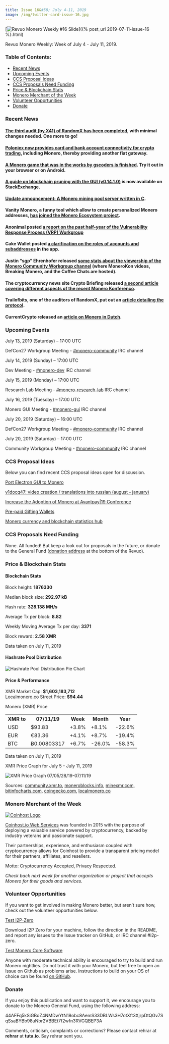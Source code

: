 ```yaml
---
title: Issue 16&#58; July 4-11, 2019
image: /img/twitter-card-issue-16.jpg
---
```

[<img src="/img/img-issue16.jpg" alt="Revuo Monero Weekly #16 Slide" class="img-lead">]({% post_url 2019-07-11-issue-16 %}.html)

<p class="text-lead">Revuo Monero Weekly: Week of July 4 - July 11, 2019.</p>
<!--more-->

<h3>Table of Contents:</h3>
<ul class="contents">
    <li><a href="#news">Recent News</a></li>
    <li><a href="#events">Upcoming Events</a></li>
    <li><a href="#ideas">CCS Proposal Ideas</a></li>
    <li><a href="#proposals">CCS Proposals Need Funding</a></li>
    <li><a href="#stats">Price & Blockchain Stats</a></li>
    <li><a href="#merchant">Monero Merchant of the Week</a></li>
    <li><a href="#volunteer">Volunteer Opportunities</a></li>
    <li><a href="#donate">Donate</a></li>
</ul>

<h3 id="news">Recent News</h3>

<div class="newsbyte">
    <h4><a href="https://www.reddit.com/r/Monero/comments/ca71ok/randomx_audit_status/" target="_blank">The third audit (by X41) of RandomX has been completed</a>, with minimal changes needed. One more to go!</h4>
</div>

<div class="newsbyte">
    <h4><a href="https://medium.com/circle-trader/poloniex-now-provides-card-and-bank-account-connectivity-for-crypto-trading-2d2cef175639" target="_blank">Poloniex now provides card and bank account connectivity for crypto trading</a>, including Monero, thereby providing another fiat gateway.
    </h4>
</div>

<div class="newsbyte">
    <h4><a href="https://www.reddit.com/r/Monero/comments/caohhj/finally_monero_game_is_finished/" target="_blank">A Monero game that was in the works by gscoders is finished</a>. Try it out in your browser or on Android.
    </h4>
</div>

<div class="newsbyte">
    <h4><a href="https://monero.stackexchange.com/questions/11454/how-do-i-utilize-blockchain-pruning-in-the-gui-monero-wallet-gui" target="_blank">A guide on blockchain pruning with the GUI (v0.14.1.0)</a> is now available on StackExchange.
    </h4>
</div>

<div class="newsbyte">
    <h4><a href="https://www.reddit.com/r/Monero/comments/ca881k/update_announcement_a_monero_mining_pool_server/" target="_blank">Update announcement: A Monero mining pool server written in C</a>.</h4>
</div>

<div class="newsbyte">
    <h4>Vanity Monero, a funny tool which allow to create personalized Monero addresses, <a href="https://www.reddit.com/r/Monero/comments/ca5n3c/create_your_personalized_monero_address_with/" target="_blank">has joined the Monero Ecosystem project</a>.</h4>
</div>

<div class="newsbyte">
    <h4>Anonimal posted <a href="https://www.reddit.com/r/Monero/comments/cbahaw/security_advisory_vrp_summary_october_2018/" target="_blank">a report on the past half-year of the Vulnerability Response Process (VRP) Workgroup</a></h4>
</div>

<div class="newsbyte">
    <h4>Cake Wallet posted <a href="https://www.reddit.com/r/Monero/comments/cb0p07/accounts_and_subaddresses_in_cake_wallet/" target="_blank">a clarification on the roles of accounts and subaddresses</a> in the app.</h4>
</div>

<div class="newsbyte">
    <h4>Justin “sgp” Ehrenhofer released <a href="https://twitter.com/JEhrenhofer/status/1147999453066010625" target="_blank">some stats about the viewership of the Monero Community Workgroup channel</a> (where MoneroKon videos, Breaking Monero, and the Coffee Chats are hosted).</h4>
</div>

<div class="newsbyte">
    <h4>The cryptocurrency news site Crypto Briefing released <a href="https://cryptobriefing.com/utility-monero-konferenco/" target="_blank">a second article covering different aspects of the recent Monero Konferenco</a>.</h4>
</div>

<div class="newsbyte">
    <h4>Trailofbits, one of the auditors of RandomX, put out an <a href="https://blog.trailofbits.com/2019/07/02/state/" target="_blank">article detailing the protocol</a>.</h4>
</div>

<div class="newsbyte">
    <h4>CurrentCrypto released an <a href="https://currentcrypto.nl/monero/" target="_blank">article on Monero in Dutch</a>.</h4>
</div>

<h3 id="events">Upcoming Events</h3>

<div class="event">
    <p class="date">July 13, 2019 (Saturday) – 17:00 UTC</p>
    <p>DefCon27 Workgroup Meeting - <a href="irc://chat.freenode.net/#monero-community" target="_blank">#monero-community</a> IRC channel</p>
</div>

<div class="event">
    <p class="date" markdown="1">July 14, 2019 (Sunday) – 17:00 UTC</p>
    <p markdown="1">Dev Meeting - <a href="irc://chat.freenode.net/#monero-dev" target="_blank">#monero-dev</a> IRC channel</p>
</div>

<div class="event">
    <p class="date" markdown="1">July 15, 2019 (Monday) – 17:00 UTC</p>
    <p markdown="1">Research Lab Meeting - <a href="irc://chat.freenode.net/#monero-research-lab" target="_blank">#monero-research-lab</a> IRC channel</p>
</div>

<div class="event">
    <p class="date" markdown="1">July 16, 2019 (Tuesday) – 17:00 UTC</p>
    <p markdown="1">Monero GUI Meeting - <a href="irc://chat.freenode.net/#monero-gui" target="_blank">#monero-gui</a> IRC channel</p>
</div>

<div class="event">
    <p class="date">July 20, 2019 (Saturday) – 16:00 UTC</p>
    <p>DefCon27 Workgroup Meeting - <a href="irc://chat.freenode.net/#monero-community" target="_blank">#monero-community</a> IRC channel</p>
</div>

<div class="event">
    <p class="date" markdown="1">July 20, 2019 (Saturday) – 17:00 UTC</p>
    <p markdown="1">Community Workgroup Meeting - <a href="irc://chat.freenode.net/#monero-community" target="_blank">#monero-community</a> IRC channel</p>
</div>

<h3 id="ideas">CCS Proposal Ideas</h3>

<p>Below you can find recent CCS proposal ideas open for discussion.</p>

<div class="proposal">
<p><a href="https://repo.getmonero.org/monero-project/ccs-proposals/merge_requests/85" target="_blank">Port Electron GUI to Monero</a></p>
</div>

<div class="proposal">
<p><a href="https://repo.getmonero.org/monero-project/ccs-proposals/merge_requests/84" target="_blank">v1docq47: video creation / translations into russian (august - january)</a></p>
</div>

<div class="proposal">
<p><a href="https://repo.getmonero.org/monero-project/ccs-proposals/merge_requests/81" target="_blank">Increase the Adoption of Monero at Avantpay|19 Conference</a></p>
</div>

<div class="proposal">
<p><a href="https://repo.getmonero.org/monero-project/ccs-proposals/merge_requests/78" target="_blank">Pre-paid Gifting Wallets</a></p>
</div>

<div class="proposal">
<p><a href="https://repo.getmonero.org/monero-project/ccs-proposals/merge_requests/58" target="_blank">Monero currency and blockchain statistics hub</a></p>
</div>

<h3 id="proposals">CCS Proposals Need Funding</h3>

<p>None. All funded! But keep a look out for proposals in the future, or donate to the General Fund (<a href="#donate">donation address</a> at the bottom of the Revuo).</p>

<h3 id="stats">Price & Blockchain Stats</h3>

<h4 class="stat">Blockchain Stats</h4>

<div class="bcstats">
    <p>Block height: <b>1876330</b></p>
    <p>Median block size: <b>292.97 kB</b></p>
    <p>Hash rate: <b>328.138 MH/s</b></p>
    <p>Average Tx per block: <b>8.82</b></p>
    <p>Weekly Moving Average Tx per day: <b>3371</b></p>
    <p>Block reward: <b>2.58 XMR</b></p>
</div>
<p class="note">Data taken on July 11, 2019</p>

<h4 class="stat">Hashrate Pool Distribution</h4>
<p><img src="/img/hashrate-pool-distribution-0711.png" alt="Hashrate Pool Distribution Pie Chart"/></p>

<h4 class="stat">Price & Performance</h4>

<div class="price-intro">XMR Market Cap:  <b> $1,603,183,712</b><br>Localmonero.co Street Price: <b>$94.44</b></div>

<p class="table-title">Monero (XMR) Price</p>
<table class="price-table">
  <tr class="row1">
    <th>XMR to</th>
    <th>07/11/19</th>
    <th>Week</th>
    <th>Month</th>
    <th>Year</th>
  </tr>
  <tr>
    <td data-th="XMR to">USD</td>
    <td data-th="07/11/19">$93.83</td>
    <td data-th="Week" class="green">+3.8%</td>
    <td data-th="Month" class="green">+8.1%</td>
    <td data-th="Year" class="red">-22.6%</td>
  </tr>
  <tr class="row3">
    <td data-th="XMR to">EUR</td>
    <td data-th="07/11/19">€83.36</td>
    <td data-th="Week" class="green">+4.1%</td>
    <td data-th="Month" class="green">+8.7%</td>
    <td data-th="Year" class="red">-19.4%</td>
  </tr>
  <tr>
    <td data-th="XMR to">BTC</td>
    <td data-th="07/11/19">Ƀ0.00803317</td>
    <td data-th="Week" class="green">+6.7%</td>
    <td data-th="Month" class="red">-26.0%</td>
    <td data-th="Year" class="red">-58.3%</td>
  </tr>
</table>
<p class="note">Data taken on July 11, 2019</p>

<p class="table-title">XMR Price Graph for July 5 - July 11, 2019</p>

![XMR Price Graph 07/05/28/19-07/11/19](/img/weekly-chart-0711.png "XMR Price Graph 07/05/19-07/11/19") 

Sources: <a href="https://community.xmr.to/explorer/mainnet/" target="_blank">community.xmr.to</a>, <a href="https://moneroblocks.info/stats/transaction-stats" target="_blank">moneroblocks.info</a>, <a href="https://minexmr.com/pools.html" target="_blank">minexmr.com</a>, <a href="https://bitinfocharts.com/monero/" target="_blank">bitinfocharts.com</a>, <a href="https://www.coingecko.com/" target="_blank">coingecko.com</a>, <a href="https://localmonero.co/" target="_blank">localmonero.co</a>

<h3 id="merchant">Monero Merchant of the Week</h3>

<a href="http://coinhost.io/" target="_blank"><img src="/img/coinhost-logo.png" alt="Coinhost Logo"></a>

<a href="http://coinhost.io/" target="_blank">Coinhost.io Web Services</a> was founded in 2015 with the purpose of deploying a valuable service powered by cryptocurrency, backed by industry veterans and passionate support.
 
Their partnerships, experience, and enthusiasm coupled with cryptocurrency allows for Coinhost to provide a transparent pricing model for their partners, affiliates, and resellers.
 
Motto: Cryptocurrency Accepted, Privacy Respected.

<i>Check back next week for another organization or project that accepts Monero for their goods and services.</i>

<h3 id="volunteer">Volunteer Opportunities</h3>

<p>If you want to get involved in making Monero better, but aren’t sure how, check out the volunteer opportunities below.</p>

<div class="newsbyte">
    <p class="date"><a href="https://github.com/i2p-zero/i2p-zero/releases" target="_blank">Test I2P-Zero</a></p>
    <p>Download I2P Zero for your machine, follow the direction in the README, and report any issues to the Issue tracker on GitHub, or IRC channel #i2p-zero.</p>
</div>

<div class="newsbyte">
    <p class="date"><a href="https://github.com/monero-project/monero" target="_blank">Test Monero Core Software</a></p>
    <p>Anyone with moderate technical ability is encouraged to try to build and run Monero nightlies. Do not trust it with your Monero, but feel free to open an Issue on Github as problems arise. Instructions to build on your OS of choice can be found <a href="https://github.com/monero-project/monero#compiling-monero-from-source" target="_blank">on GitHub</a>. </p>
</div>

<h3 id="donate">Donate</h3>

<p markdown="1">If you enjoy this publication and want to support it, we encourage you to donate to the Monero General Fund, using the following address:</p>

<p class="address" markdown="1">44AFFq5kSiGBoZ4NMDwYtN18obc8AemS33DBLWs3H7otXft3XjrpDtQGv7SqSsaBYBb98uNbr2VBBEt7f2wfn3RVGQBEP3A</p>

<!--p><a href="monero:44AFFq5kSiGBoZ4NMDwYtN18obc8AemS33DBLWs3H7otXft3XjrpDtQGv7SqSsaBYBb98uNbr2VBBEt7f2wfn3RVGQBEP3A" class="qr"><img src="/img/donate-monero.png"></a></p-->

Comments, criticism, complaints or corrections? Please contact rehrar at **rehrar** at **tuta.io**. Say rehrar sent you.